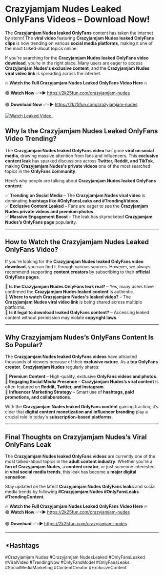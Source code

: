 # Crazyjamjam Nudes Leaked OnlyFans Videos – Download Now!

The **Crazyjamjam Nudes leaked OnlyFans** content has taken the internet by storm! The **viral video** featuring **Crazyjamjam Nudes leaked OnlyFans clips** is now trending on various **social media platforms**, making it one of the most talked-about topics online.  

If you're searching for the **Crazyjamjam Nudes leaked OnlyFans video download**, you’re in the right place. Many users are eager to access **Crazyjamjam Nudes's exclusive content**, and the **Crazyjamjam Nudes viral video link** is spreading across the internet.  

🔥 **Watch the Full Crazyjamjam Nudes Leaked OnlyFans Video Here** 🔥  

🟢 **Watch Now** ✅=► https://2k25fun.com/crazyjamjam-nudes

🟢 **Download Now** ✅=► https://2k25fun.com/crazyjamjam-nudes

[![Watch Leaked Video.](https://miro.medium.com/v2/resize:fit:828/format:webp/1*cilzJN44JGOrTw9NJCrNHA.gif "Watch Leaked Video")](https://2k25fun.com/crazyjamjam-nudes)

## **Why Is the Crazyjamjam Nudes Leaked OnlyFans Video Trending?**  

The **Crazyjamjam Nudes leaked OnlyFans video** has gone **viral on social media**, drawing massive attention from fans and influencers. This **exclusive content leak** has sparked discussions across **Twitter, Reddit, and TikTok**, making **Crazyjamjam Nudes's private videos** one of the most searched topics in the **OnlyFans community**.  

Here’s why people are talking about **Crazyjamjam Nudes leaked OnlyFans content**:  

✅ **Trending on Social Media** – The **Crazyjamjam Nudes viral video** is dominating **hashtags like #OnlyFansLeaks and #TrendingVideos**.  
✅ **Exclusive Content Leaked** – Fans are eager to see the **Crazyjamjam Nudes private videos and premium photos**.  
✅ **Massive Engagement Boost** – The leak has skyrocketed **Crazyjamjam Nudes’s OnlyFans page** popularity.  

---

## **How to Watch the Crazyjamjam Nudes Leaked OnlyFans Video?**  

If you're looking for the **Crazyjamjam Nudes leaked OnlyFans video download**, you can find it through various sources. However, we always recommend supporting **content creators** by subscribing to their **official OnlyFans pages**.  

🔹 **Is the Crazyjamjam Nudes OnlyFans leak real?** – Yes, many users have confirmed the **Crazyjamjam Nudes leaked content** is authentic.  
🔹 **Where to watch Crazyjamjam Nudes's leaked video?** – The **Crazyjamjam Nudes viral video link** is being shared across multiple platforms.  
🔹 **Is it legal to download leaked OnlyFans content?** – Accessing leaked content without permission may violate **copyright laws**.  

---

## **Why Crazyjamjam Nudes’s OnlyFans Content Is So Popular?**  

The **Crazyjamjam Nudes leaked OnlyFans videos** have attracted thousands of viewers because of their **exclusive nature**. As a **top OnlyFans creator**, **Crazyjamjam Nudes** regularly shares:  

📌 **Premium Content** – High-quality, exclusive **OnlyFans videos and photos**.  
📌 **Engaging Social Media Presence** – **Crazyjamjam Nudes’s viral content** is often featured on **Reddit, Twitter, and Instagram**.  
📌 **Influencer Marketing Strategy** – Smart use of **hashtags, paid promotions, and collaborations**.  

With the **Crazyjamjam Nudes leaked OnlyFans content** gaining traction, it’s clear that **digital content monetization and influencer branding** play a crucial role in today's **subscription-based platforms**.  

---

## **Final Thoughts on Crazyjamjam Nudes’s Viral OnlyFans Leak**  

The **Crazyjamjam Nudes leaked OnlyFans videos** are currently one of the most talked-about topics in the **adult content industry**. Whether you're a **fan of Crazyjamjam Nudes**, a **content creator**, or just someone interested in **viral social media trends**, this leak has become a **major digital sensation**.  

Stay updated on the latest **Crazyjamjam Nudes OnlyFans leaks** and social media trends by following **#Crazyjamjam Nudes #OnlyFansLeaks #TrendingContent**.  

🔥 **Watch the Full Crazyjamjam Nudes Leaked OnlyFans Video Here** 🔥  
🟢 **Watch Now** ✅=► https://2k25fun.com/crazyjamjam-nudes

🟢 **Download** ✅=► https://2k25fun.com/crazyjamjam-nudes

---

## *Hashtags
#Crazyjamjam Nudes #Crazyjamjam NudesLeaked #OnlyFansLeaked #ViralVideo #TrendingNow #OnlyFansModel #OnlyFansLeaks #SocialMediaMarketing #ContentCreator #ExclusiveContent  
